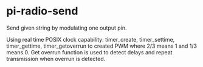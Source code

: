 # pi-radio-send
Send given string by modulating one output pin.

Using real time POSIX clock capability: timer_create, timer_settime, timer_gettime, timer_getoverrun
to created PWM where 2/3 means 1 and 1/3 means 0.
Get overrun function is used to detect delays and repeat transmission when overrun is detected.
